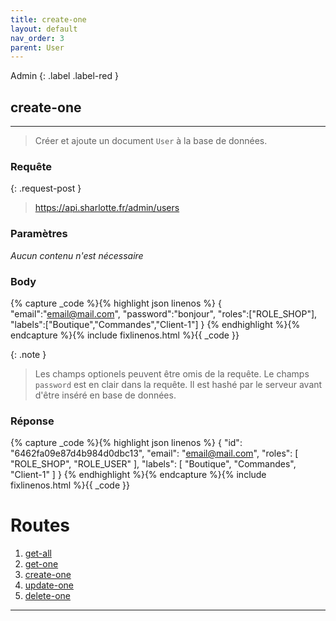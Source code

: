 ```yaml
---
title: create-one
layout: default
nav_order: 3
parent: User
---
```


Admin
{: .label .label-red }

<!-- DÉBUT DE LA ROUTE -->
## create-one
----

> Créer et ajoute un document `User` à la base de données.


### Requête

{: .request-post }
> https://api.sharlotte.fr/admin/users

### Paramètres
*Aucun contenu n'est nécessaire*

### Body
{% capture _code %}{% highlight json linenos %}
{
    "email":"email@mail.com",
    "password":"bonjour",
    "roles":["ROLE_SHOP"],
    "labels":["Boutique","Commandes","Client-1"]
}
{% endhighlight %}{% endcapture %}{% include fixlinenos.html %}{{ _code }}

{: .note }
> Les champs optionels peuvent être omis de la requête.
> Le champs `password` est en clair dans la requête. Il est hashé par le serveur avant d'être inséré en base de données.

### Réponse
{% capture _code %}{% highlight json linenos %}
{
    "id": "6462fa09e87d4b984d0dbc13",
    "email": "email@mail.com",
    "roles": [
        "ROLE_SHOP",
        "ROLE_USER"
    ],
    "labels": [
        "Boutique",
        "Commandes",
        "Client-1"
    ]
}
{% endhighlight %}{% endcapture %}{% include fixlinenos.html %}{{ _code }}
<!-- FIN DE LA ROUTE -->

# Routes

1. [get-all]
1. [get-one]
1. [create-one]
1. [update-one]
1. [delete-one]

----

[get-all]: get-all.html
[get-one]: get-one.html
[create-one]: create-one.html
[update-one]: update-one.html
[delete-one]: delete-one.html